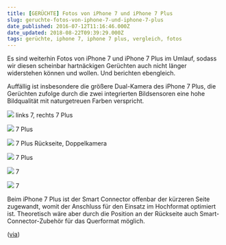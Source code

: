```yaml
---
title: [GERÜCHTE] Fotos von iPhone 7 und iPhone 7 Plus
slug: geruchte-fotos-von-iphone-7-und-iphone-7-plus
date_published: 2016-07-12T11:16:46.000Z
date_updated: 2018-08-22T09:39:29.000Z
tags: gerüchte, iphone 7, iphone 7 plus, vergleich, fotos
---
```


Es sind weiterhin Fotos von iPhone 7 und iPhone 7 Plus im Umlauf, sodass wir diesen scheinbar hartnäckigen Gerüchten auch nicht länger widerstehen können und wollen. Und berichten ebengleich. 

Auffällig ist insbesondere die größere Dual-Kamera des iPhone 7 Plus, die Gerüchten zufolge durch die zwei integrierten Bildsensoren eine hohe Bildqualität mit naturgetreuen Farben verspricht.

![](__GHOST_URL__/content/images/2016/07/510973.jpg)
links 7, rechts 7 Plus

![](__GHOST_URL__/content/images/2016/07/510976.jpg)
7 Plus

![](__GHOST_URL__/content/images/2016/07/510978.jpg)
7 Plus Rückseite, Doppelkamera

![](__GHOST_URL__/content/images/2016/07/510977.jpg)
7 Plus

![](__GHOST_URL__/content/images/2016/07/510974.jpg)
7

![](__GHOST_URL__/content/images/2016/07/510975.jpg)
7

Beim iPhone 7 Plus ist der Smart Connector offenbar der kürzeren Seite zugewandt, womit der Anschluss für den Einsatz im Hochformat optimiert ist. Theoretisch wäre aber durch die Position an der Rückseite auch Smart-Connector-Zubehör für das Querformat möglich.

([via](http://www.mactechnews.de/news/article/Fotovergleich-iPhone-7-und-iPhone-7-Plus-mit-Dual-Kamera-164585.html))
